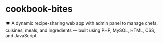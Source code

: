 # cookbook-bites
🍽️ A dynamic recipe-sharing web app with admin panel to manage chefs, cuisines, meals, and ingredients — built using PHP, MySQL, HTML, CSS, and JavaScript.
